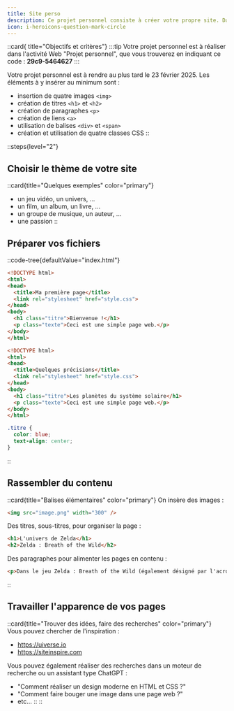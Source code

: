 ```yaml
---
title: Site perso
description: Ce projet personnel consiste à créer votre propre site. Dans cette page, on récapitule les éléments que l'on veut retrouver dans ce projet.
icon: i-heroicons-question-mark-circle
---
```



::card{ title="Objectifs et critères"}
:::tip
Votre projet personnel est à réaliser dans l'activité Web "Projet personnel", que vous trouverez en indiquant ce code : **29c9-5464627**
:::

Votre projet personnel est à rendre au plus tard le 23 février 2025. Les éléments à y insérer au minimum sont : 
- insertion de quatre images `<img>`
- création de titres `<h1>` et `<h2>`
- création de paragraphes `<p>`
- création de liens `<a>`
- utilisation de balises `<div>` et `<span>`
- création et utilisation de quatre classes CSS
::

::steps{level="2"}

## Choisir le thème de votre site

::card{title="Quelques exemples" color="primary"}
- un jeu vidéo, un univers, ...
- un film, un album, un livre, ...
- un groupe de musique, un auteur, ...
- une passion
::

## Préparer vos fichiers

::code-tree{defaultValue="index.html"}
```html [index.html]
<!DOCTYPE html>
<html>
<head>
  <title>Ma première page</title>
  <link rel="stylesheet" href="style.css">
</head>
<body>
  <h1 class="titre">Bienvenue !</h1>
  <p class="texte">Ceci est une simple page web.</p>
</body>
</html>
```

```html [page2.html]
<!DOCTYPE html>
<html>
<head>
  <title>Quelques précisions</title>
  <link rel="stylesheet" href="style.css">
</head>
<body>
  <h1 class="titre">Les planètes du système solaire</h1>
  <p class="texte">Ceci est une simple page web.</p>
</body>
</html>
```

```css [style.css]
.titre {
  color: blue;
  text-align: center;
}
```
::

## Rassembler du contenu

::card{title="Balises élémentaires" color="primary"}
On insère des images : 

```html
<img src="image.png" width="300" />
```

Des titres, sous-titres, pour organiser la page :
```html
<h1>L'univers de Zelda</h1>
<h2>Zelda : Breath of the Wild</h2>
```

Des paragraphes pour alimenter les pages en contenu :
```html
<p>Dans le jeu Zelda : Breath of the Wild (également désigné par l'acronyme BOTW), bla bla bla ...</p>
```
::

## Travailler l'apparence de vos pages
::card{title="Trouver des idées, faire des recherches" color="primary"}
Vous pouvez chercher de l'inspiration : 
- https://uiverse.io
- https://siteinspire.com

Vous pouvez également réaliser des recherches dans un moteur de recherche ou un assistant type ChatGPT :
- "Comment réaliser un design moderne en HTML et CSS ?"
- "Comment faire bouger une image dans une page web ?"
- etc...
::
::
